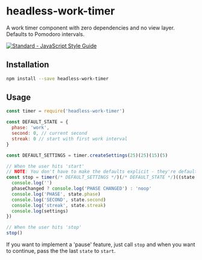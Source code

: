# headless-work-timer
A work timer component with zero dependencies and no view layer.
Defaults to Pomodoro intervals.

[![Standard - JavaScript Style Guide](https://cdn.rawgit.com/feross/standard/master/badge.svg)](https://github.com/feross/standard)

## Installation
```sh
npm install --save headless-work-timer
```

## Usage
```js
const timer = require('headless-work-timer')

const DEFAULT_STATE = {
  phase: 'work',
  second: 0, // current second
  streak: 0 // start with first work interval
}

const DEFAULT_SETTINGS = timer.createSettings(25)(25)(15)(5)

// When the user hits 'start'
// NOTE: You don't have to make the defaults explicit - they're defaults
const stop = timer(/* DEFAULT_SETTINGS */)(/* DEFAULT_STATE */)((state, phaseChanged, settings) => {
  console.log('')
  phaseChanged ? console.log('PHASE CHANGED') : 'noop'
  console.log('PHASE', state.phase)
  console.log('SECOND', state.second)
  console.log('streak', state.streak)
  console.log(settings)
})

// When the user hits 'stop'
stop()

```

If you want to implement a 'pause' feature, just call `stop` and when you want to continue, pass the the last `state` to `start`.
